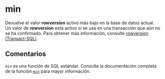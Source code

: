 ﻿---
SidebarGroup: "index-aggregation-functions"
Autogenerated: true
---

# min

Devuelve el valor **rowversion** activo más bajo en la base de datos actual. Un valor de **rowversion** está activo si se usa en una transacción que aún no se ha confirmado. Para obtener más información, consulte [rowversion &#40;Transact-SQL&#41;](../../t-sql/data-types/rowversion-transact-sql.md).

## Comentarios 

`min` es una función de SQL estándar. Consulte la documentación completa de la función [`min`](https://learn.microsoft.com/es-es/sql/t-sql/functions/min-transact-sql) para mayor información.
